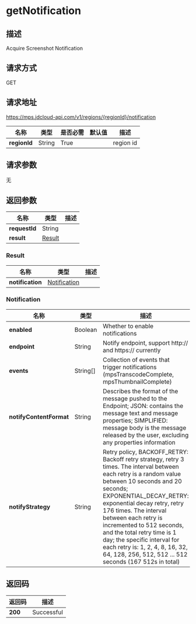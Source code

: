 # getNotification


## 描述
Acquire Screenshot Notification

## 请求方式
GET

## 请求地址
https://mps.jdcloud-api.com/v1/regions/{regionId}/notification

|名称|类型|是否必需|默认值|描述|
|---|---|---|---|---|
|**regionId**|String|True||region id|

## 请求参数
无


## 返回参数
|名称|类型|描述|
|---|---|---|
|**requestId**|String||
|**result**|[Result](##Result)||


### <a name="Result">Result</a>
|名称|类型|描述|
|---|---|---|
|**notification**|[Notification](##Notification)||
### <a name="Notification">Notification</a>
|名称|类型|描述|
|---|---|---|
|**enabled**|Boolean|Whether to enable notifications|
|**endpoint**|String|Notify endpoint, support http:// and https:// currently|
|**events**|String[]|Collection of events that trigger notifications (mpsTranscodeComplete, mpsThumbnailComplete)|
|**notifyContentFormat**|String|Describes the format of the message pushed to the Endpoint; JSON: contains the message text and message properties; SIMPLIFIED: message body is the message released by the user, excluding any properties information|
|**notifyStrategy**|String|Retry policy, BACKOFF_RETRY: Backoff retry strategy, retry 3 times. The interval between each retry is a random value between 10 seconds and 20 seconds; EXPONENTIAL_DECAY_RETRY: exponential decay retry, retry 176 times.  The interval between each retry is incremented to 512 seconds, and the total retry time is 1 day; the specific interval for each retry is: 1, 2, 4, 8, 16, 32, 64, 128, 256, 512, 512 ... 512 seconds (167 512s in total)|

## 返回码
|返回码|描述|
|---|---|
|**200**|Successful|
